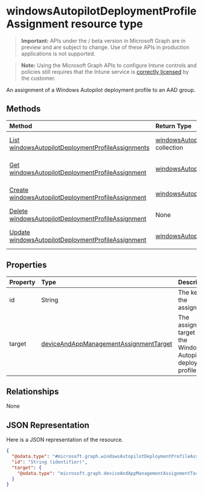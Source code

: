 ﻿# windowsAutopilotDeploymentProfileAssignment resource type

> **Important:** APIs under the / beta version in Microsoft Graph are in preview and are subject to change. Use of these APIs in production applications is not supported.

> **Note:** Using the Microsoft Graph APIs to configure Intune controls and policies still requires that the Intune service is [correctly licensed](https://go.microsoft.com/fwlink/?linkid=839381) by the customer.

An assignment of a Windows Autopilot deployment profile to an AAD group.
## Methods
|Method|Return Type|Description|
|:---|:---|:---|
|[List windowsAutopilotDeploymentProfileAssignments](../api/intune_enrollment_windowsautopilotdeploymentprofileassignment_list.md)|[windowsAutopilotDeploymentProfileAssignment](../resources/intune_enrollment_windowsautopilotdeploymentprofileassignment.md) collection|List properties and relationships of the [windowsAutopilotDeploymentProfileAssignment](../resources/intune_enrollment_windowsautopilotdeploymentprofileassignment.md) objects.|
|[Get windowsAutopilotDeploymentProfileAssignment](../api/intune_enrollment_windowsautopilotdeploymentprofileassignment_get.md)|[windowsAutopilotDeploymentProfileAssignment](../resources/intune_enrollment_windowsautopilotdeploymentprofileassignment.md)|Read properties and relationships of the [windowsAutopilotDeploymentProfileAssignment](../resources/intune_enrollment_windowsautopilotdeploymentprofileassignment.md) object.|
|[Create windowsAutopilotDeploymentProfileAssignment](../api/intune_enrollment_windowsautopilotdeploymentprofileassignment_create.md)|[windowsAutopilotDeploymentProfileAssignment](../resources/intune_enrollment_windowsautopilotdeploymentprofileassignment.md)|Create a new [windowsAutopilotDeploymentProfileAssignment](../resources/intune_enrollment_windowsautopilotdeploymentprofileassignment.md) object.|
|[Delete windowsAutopilotDeploymentProfileAssignment](../api/intune_enrollment_windowsautopilotdeploymentprofileassignment_delete.md)|None|Deletes a [windowsAutopilotDeploymentProfileAssignment](../resources/intune_enrollment_windowsautopilotdeploymentprofileassignment.md).|
|[Update windowsAutopilotDeploymentProfileAssignment](../api/intune_enrollment_windowsautopilotdeploymentprofileassignment_update.md)|[windowsAutopilotDeploymentProfileAssignment](../resources/intune_enrollment_windowsautopilotdeploymentprofileassignment.md)|Update the properties of a [windowsAutopilotDeploymentProfileAssignment](../resources/intune_enrollment_windowsautopilotdeploymentprofileassignment.md) object.|

## Properties
|Property|Type|Description|
|:---|:---|:---|
|id|String|The key of the assignment.|
|target|[deviceAndAppManagementAssignmentTarget](../resources/intune_shared_deviceandappmanagementassignmenttarget.md)|The assignment target for the Windows Autopilot deployment profile.|

## Relationships
None
## JSON Representation
Here is a JSON representation of the resource.
<!-- {
  "blockType": "resource",
  "keyProperty": "id",
  "@odata.type": "microsoft.graph.windowsAutopilotDeploymentProfileAssignment"
}
-->
``` json
{
  "@odata.type": "#microsoft.graph.windowsAutopilotDeploymentProfileAssignment",
  "id": "String (identifier)",
  "target": {
    "@odata.type": "microsoft.graph.deviceAndAppManagementAssignmentTarget"
  }
}
```



